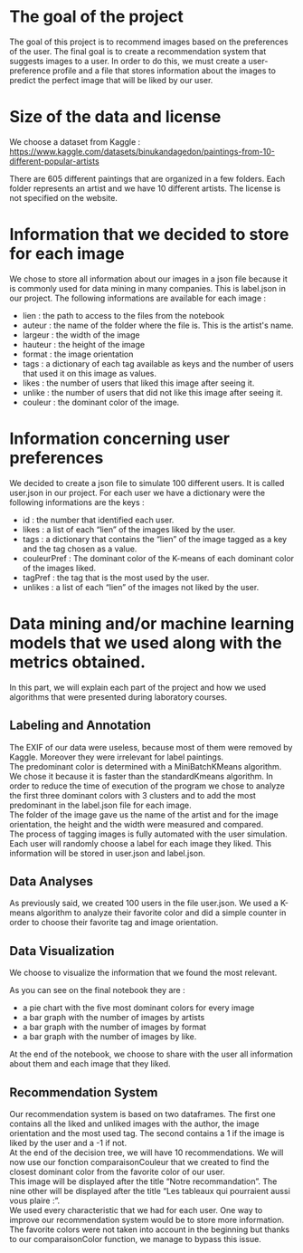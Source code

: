 # The goal of the project

The goal of this project is to recommend images based on the preferences of the user. The final goal is to create a recommendation system that suggests images to a user. In order to do this, we must create a user-preference profile and a file that stores information about the images to predict the perfect image that will be liked by our user.

# Size of the data and license

We choose a dataset from Kaggle :
https://www.kaggle.com/datasets/binukandagedon/paintings-from-10-different-popular-artists

There are 605 different paintings that are organized in a few folders. Each folder represents an artist and we have 10 different artists. The license is not specified on the website. 

# Information that we decided to store for each image

We chose to store all information about our images in a json file because it is commonly used for data mining in many companies. This is label.json in our project.
The following informations are available for each image :

- lien : the path to access to the files from the notebook
- auteur : the name of the folder where the file is. This is the artist's name.
- largeur : the width of the image
- hauteur : the height of the image
- format : the image orientation
- tags : a dictionary of each tag available as keys and the number of users that used it on this image as values.
- likes : the number of users that liked this image after seeing it.
- unlike : the number of users that did not like this image after seeing it.
- couleur : the dominant color of the image.






# Information concerning user preferences

We decided to create a json file to simulate 100 different users. It is called user.json in our project. For each user we have a dictionary were the following informations are the keys :
- id : the number that identified each user.
- likes : a list of each “lien” of the images liked by the user.
- tags : a dictionary that contains the “lien” of the image tagged as a key and the tag chosen as a value.
- couleurPref : The dominant color of the K-means of each dominant color of the images liked. 
- tagPref : the tag that is the most used by the user.
- unlikes : a list of each “lien” of the images not liked by the user.


# Data mining and/or machine learning models that we used along with the metrics obtained.

In this part, we will explain each part of the project and how we used algorithms that were presented during laboratory courses. 

## Labeling and Annotation

The EXIF of our data were useless, because most of them were removed by Kaggle. Moreover they were irrelevant for label paintings.</br>
The predominant color is determined with a MiniBatchKMeans algorithm. We chose it because it is faster than the standardKmeans algorithm. In order to reduce the time of execution of the program we chose to analyze the first three dominant colors with 3 clusters and to add the most predominant in the label.json file for each image.</br>
The folder of the image gave us the name of the artist and for the image orientation, the height and the width were measured and compared.</br>
The process of tagging images is fully automated with the user simulation. Each user will randomly choose a label for each image they liked. This information will be stored in user.json and label.json. </br>

## Data Analyses

As previously said, we created 100 users in the file user.json. We used a K-means algorithm to analyze their favorite color and did a simple counter in order to choose their favorite tag and image orientation.

## Data Visualization

We choose to visualize the information that we found the most relevant.

As you can see on the  final notebook they are :
- a pie chart with the five most dominant colors for every image
- a bar graph with the number of images by artists
- a bar graph with the number of images by format
- a bar graph with the number of images by like.

At the end of the notebook, we choose to share with the user all information about them and each image that they liked.

## Recommendation System

Our recommendation system is based on two dataframes. The first one contains all the liked and unliked images with the author, the image orientation and the most used tag. The second contains a 1 if the image is liked by the user and a -1 if not.</br>
At the end of the decision tree, we will have 10 recommendations. We will now use our fonction comparaisonCouleur that we created to find the closest dominant color from the favorite color of our user.</br>
This image will be displayed after the title “Notre recommandation”. The nine other will be displayed after the title “Les tableaux qui pourraient aussi vous plaire :”.</br>
We used every characteristic that we had for each user. One way to improve our recommendation system would  be to store more information. The favorite colors were not taken into account in the beginning but thanks to our comparaisonColor function, we manage to bypass this issue.</br>

